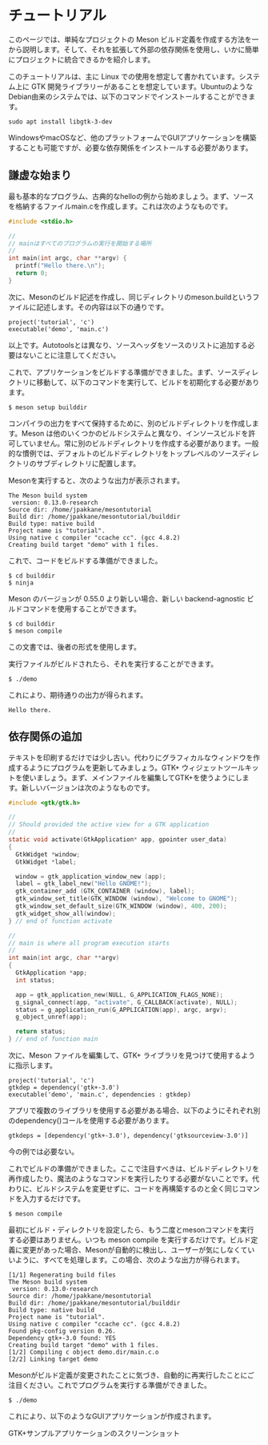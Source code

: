 # チュートリアル

このページでは、単純なプロジェクトの Meson ビルド定義を作成する方法を一から説明します。そして、それを拡張して外部の依存関係を使用し、いかに簡単にプロジェクトに統合できるかを紹介します。

このチュートリアルは、主に Linux での使用を想定して書かれています。システム上に GTK 開発ライブラリーがあることを想定しています。UbuntuのようなDebian由来のシステムでは、以下のコマンドでインストールすることができます。

```
sudo apt install libgtk-3-dev
```

WindowsやmacOSなど、他のプラットフォームでGUIアプリケーションを構築することも可能ですが、必要な依存関係をインストールする必要があります。

## 謙虚な始まり

最も基本的なプログラム、古典的なhelloの例から始めましょう。まず、ソースを格納するファイルmain.cを作成します。これは次のようなものです。

```c
#include <stdio.h>

//
// mainはすべてのプログラムの実行を開始する場所
//
int main(int argc, char **argv) {
  printf("Hello there.\n");
  return 0;
}
```

次に、Mesonのビルド記述を作成し、同じディレクトリのmeson.buildというファイルに記述します。その内容は以下の通りです。

```
project('tutorial', 'c')
executable('demo', 'main.c')
```

以上です。Autotoolsとは異なり、ソースヘッダをソースのリストに追加する必要はないことに注意してください。

これで、アプリケーションをビルドする準備ができました。まず、ソースディレクトリに移動して、以下のコマンドを実行して、ビルドを初期化する必要があります。

```
$ meson setup builddir
```

コンパイラの出力をすべて保持するために、別のビルドディレクトリを作成します。Meson は他のいくつかのビルドシステムと異なり、インソースビルドを許可していません。常に別のビルドディレクトリを作成する必要があります。一般的な慣例では、デフォルトのビルドディレクトリをトップレベルのソースディレクトリのサブディレクトリに配置します。

Mesonを実行すると、次のような出力が表示されます。

```
The Meson build system
 version: 0.13.0-research
Source dir: /home/jpakkane/mesontutorial
Build dir: /home/jpakkane/mesontutorial/builddir
Build type: native build
Project name is "tutorial".
Using native c compiler "ccache cc". (gcc 4.8.2)
Creating build target "demo" with 1 files.
```

これで、コードをビルドする準備ができました。

```
$ cd builddir
$ ninja
```

Meson のバージョンが 0.55.0 より新しい場合、新しい backend-agnostic ビルドコマンドを使用することができます。

```
$ cd builddir
$ meson compile
```

この文書では、後者の形式を使用します。

実行ファイルがビルドされたら、それを実行することができます。

```
$ ./demo
```

これにより、期待通りの出力が得られます。

```
Hello there.
```

## 依存関係の追加

テキストを印刷するだけでは少し古い。代わりにグラフィカルなウィンドウを作成するようにプログラムを更新してみましょう。GTK+ ウィジェットツールキットを使いましょう。まず、メインファイルを編集してGTK+を使うようにします。新しいバージョンは次のようなものです。

```c
#include <gtk/gtk.h>

//
// Should provided the active view for a GTK application
//
static void activate(GtkApplication* app, gpointer user_data)
{
  GtkWidget *window;
  GtkWidget *label;

  window = gtk_application_window_new (app);
  label = gtk_label_new("Hello GNOME!");
  gtk_container_add (GTK_CONTAINER (window), label);
  gtk_window_set_title(GTK_WINDOW (window), "Welcome to GNOME");
  gtk_window_set_default_size(GTK_WINDOW (window), 400, 200);
  gtk_widget_show_all(window);
} // end of function activate

//
// main is where all program execution starts
//
int main(int argc, char **argv)
{
  GtkApplication *app;
  int status;

  app = gtk_application_new(NULL, G_APPLICATION_FLAGS_NONE);
  g_signal_connect(app, "activate", G_CALLBACK(activate), NULL);
  status = g_application_run(G_APPLICATION(app), argc, argv);
  g_object_unref(app);

  return status;
} // end of function main
```

次に、Meson ファイルを編集して、GTK+ ライブラリを見つけて使用するように指示します。

```
project('tutorial', 'c')
gtkdep = dependency('gtk+-3.0')
executable('demo', 'main.c', dependencies : gtkdep)
```

アプリで複数のライブラリを使用する必要がある場合、以下のようにそれぞれ別のdependency()コールを使用する必要があります。

```
gtkdeps = [dependency('gtk+-3.0'), dependency('gtksourceview-3.0')]
```

今の例では必要ない。

これでビルドの準備ができました。ここで注目すべきは、ビルドディレクトリを再作成したり、魔法のようなコマンドを実行したりする必要がないことです。代わりに、ビルドシステムを変更せずに、コードを再構築するのと全く同じコマンドを入力するだけです。

```
$ meson compile
```

最初にビルド・ディレクトリを設定したら、もう二度とmesonコマンドを実行する必要はありません。いつも meson compile を実行するだけです。ビルド定義に変更があった場合、Mesonが自動的に検出し、ユーザーが気にしなくていいように、すべてを処理します。この場合、次のような出力が得られます。

```
[1/1] Regenerating build files
The Meson build system
 version: 0.13.0-research
Source dir: /home/jpakkane/mesontutorial
Build dir: /home/jpakkane/mesontutorial/builddir
Build type: native build
Project name is "tutorial".
Using native c compiler "ccache cc". (gcc 4.8.2)
Found pkg-config version 0.26.
Dependency gtk+-3.0 found: YES
Creating build target "demo" with 1 files.
[1/2] Compiling c object demo.dir/main.c.o
[2/2] Linking target demo
```

Mesonがビルド定義が変更されたことに気づき、自動的に再実行したことにご注目ください。これでプログラムを実行する準備ができました。

```
$ ./demo
```

これにより、以下のようなGUIアプリケーションが作成されます。

GTK+サンプルアプリケーションのスクリーンショット
